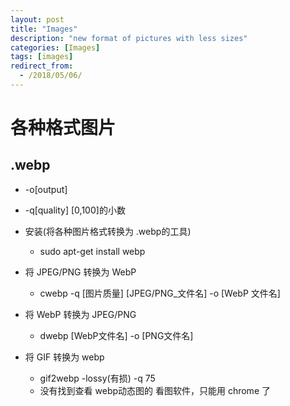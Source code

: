 ```yaml
---
layout: post
title: "Images"
description: "new format of pictures with less sizes"
categories: [Images]
tags: [images]
redirect_from:
  - /2018/05/06/
---
```


# 各种格式图片
## .webp 
* -o[output]
* -q[quality] [0,100]的小数
* 安装(将各种图片格式转换为 .webp的工具)
    * sudo apt-get install webp

* 将 JPEG/PNG 转换为 WebP 
    * cwebp -q [图片质量] [JPEG/PNG_文件名] -o [WebP 文件名]

* 将 WebP 转换为 JPEG/PNG
    * dwebp [WebP文件名] -o [PNG文件名]

* 将 GIF 转换为 webp
    * gif2webp -lossy(有损) -q 75 
    * 没有找到查看 webp动态图的 看图软件，只能用 chrome 了
